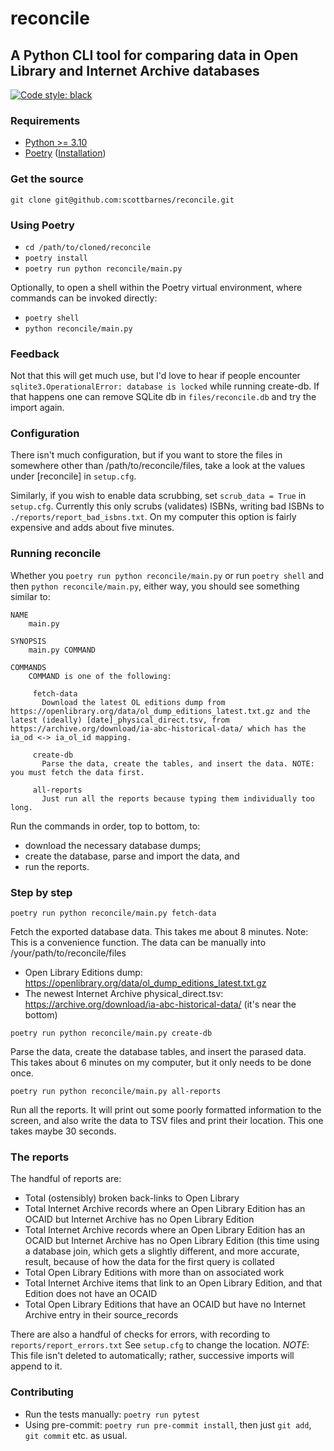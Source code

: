 # reconcile
## A Python CLI tool for comparing data in Open Library and Internet Archive databases
[![Code style: black](https://img.shields.io/badge/code%20style-black-000000.svg)](https://github.com/psf/black)

### Requirements
- [Python >= 3.10](https://www.python.org/downloads/release/python-3100/)
- [Poetry](https://github.com/python-poetry/poetry) ([Installation](https://github.com/python-poetry/poetry#installation))

### Get the source
`git clone git@github.com:scottbarnes/reconcile.git`

### Using Poetry
- `cd /path/to/cloned/reconcile`
- `poetry install`
- `poetry run python reconcile/main.py`

Optionally, to open a shell within the Poetry virtual environment, where commands can be
invoked directly:
- `poetry shell`
- `python reconcile/main.py`

### Feedback
Not that this will get much use, but I'd love to hear if people encounter
`sqlite3.OperationalError: database is locked` while running create-db. If that happens
one can remove SQLite db in `files/reconcile.db` and try the import again.

### Configuration
There isn't much configuration, but if you want to store the files in somewhere other
than /path/to/reconcile/files, take a look at the values under [reconcile] in `setup.cfg`.

Similarly, if you wish to enable data scrubbing, set `scrub_data = True` in `setup.cfg`. Currently this only scrubs (validates) ISBNs, writing bad ISBNs to `./reports/report_bad_isbns.txt`. On my computer this option is fairly expensive and adds about five minutes.

### Running reconcile
Whether you `poetry run python reconcile/main.py` or run `poetry shell` and then `python reconcile/main.py`, either way, you should see something similar to:
```
NAME
    main.py

SYNOPSIS
    main.py COMMAND

COMMANDS
    COMMAND is one of the following:

     fetch-data
       Download the latest OL editions dump from https://openlibrary.org/data/ol_dump_editions_latest.txt.gz and the latest (ideally) [date]_physical_direct.tsv, from https://archive.org/download/ia-abc-historical-data/ which has the ia_od <-> ia_ol_id mapping.

     create-db
       Parse the data, create the tables, and insert the data. NOTE: you must fetch the data first.

     all-reports
       Just run all the reports because typing them individually too long.
```
Run the commands in order, top to bottom, to:
- download the necessary database dumps;
- create the database, parse and import the data, and
- run the reports.

### Step by step
```
poetry run python reconcile/main.py fetch-data
```
Fetch the exported database data. This takes me about 8 minutes.
Note: This is a convenience function. The data can be manually into /your/path/to/reconcile/files
- Open Library Editions dump: https://openlibrary.org/data/ol_dump_editions_latest.txt.gz
- The newest Internet Archive physical_direct.tsv: https://archive.org/download/ia-abc-historical-data/ (it's near the bottom)

```
poetry run python reconcile/main.py create-db
```
Parse the data, create the database tables, and insert the parased data. This takes about 6 minutes on my
computer, but it only needs to be done once.

```
poetry run python reconcile/main.py all-reports
```
Run all the reports. It will print out some poorly formatted information to the screen,
and also write the data to TSV files and print their location. This one takes maybe 30
seconds.

### The reports
The handful of reports are:
- Total (ostensibly) broken back-links to Open Library
- Total Internet Archive records where an Open Library Edition has an OCAID but Internet Archive has no Open Library Edition
- Total Internet Archive records where an Open Library Edition has an OCAID but Internet
  Archive has no Open Library Edition (this time using a database join, which gets
  a slightly different, and more accurate, result, because of how the data for the first
  query is collated
- Total Open Library Editions with more than on associated work
- Total Internet Archive items that link to an Open Library Edition, and that Edition does not have an OCAID
- Total Open Library Editions that have an OCAID but have no Internet Archive entry in their source_records

There are also a handful of checks for errors, with recording to `reports/report_errors.txt`
See `setup.cfg` to change the location. *NOTE*: This file isn't deleted to
automatically; rather, successive imports will append to it.

### Contributing
- Run the tests manually: `poetry run pytest`
- Using pre-commit: `poetry run pre-commit install`, then just `git add`, `git commit`
  etc. as usual.
